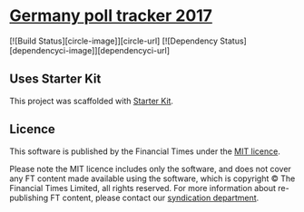 # [Germany poll tracker 2017](https://ig.ft.com/germany-poll-tracker)

[![Build Status][circle-image]][circle-url] [![Dependency Status][dependencyci-image]][dependencyci-url]

## Uses Starter Kit

This project was scaffolded with [Starter Kit](https://github.com/ft-interactive/starter-kit/).

## Licence
This software is published by the Financial Times under the [MIT licence](http://opensource.org/licenses/MIT).

Please note the MIT licence includes only the software, and does not cover any FT content made available using the software, which is copyright &copy; The Financial Times Limited, all rights reserved. For more information about re-publishing FT content, please contact our [syndication department](http://syndication.ft.com/).
